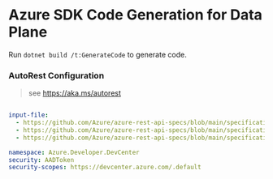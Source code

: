 # Azure SDK Code Generation for Data Plane

Run `dotnet build /t:GenerateCode` to generate code.

### AutoRest Configuration
> see https://aka.ms/autorest

``` yaml

input-file:
  - https://github.com/Azure/azure-rest-api-specs/blob/main/specification/devcenter/data-plane/Microsoft.DevCenter/preview/2022-03-01-preview/devcenter.json
  - https://github.com/Azure/azure-rest-api-specs/blob/main/specification/devcenter/data-plane/Microsoft.DevCenter/preview/2022-03-01-preview/devbox.json
  - https://github.com/Azure/azure-rest-api-specs/blob/main/specification/devcenter/data-plane/Microsoft.DevCenter/preview/2022-03-01-preview/environments.json

namespace: Azure.Developer.DevCenter
security: AADToken
security-scopes: https://devcenter.azure.com/.default

```
